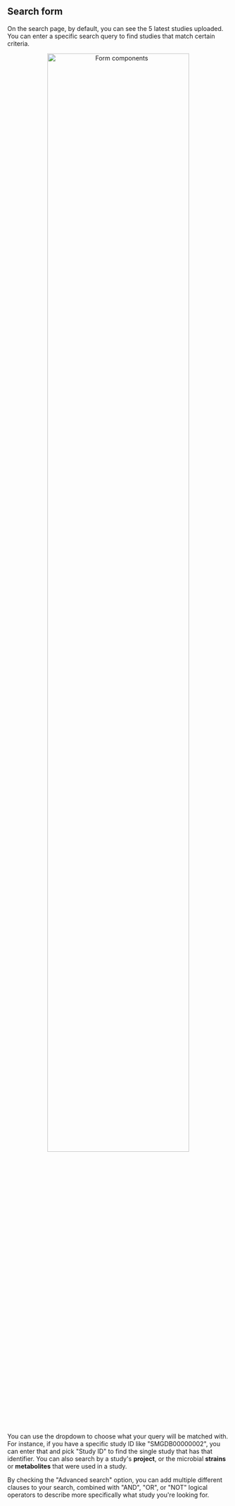 ## Search form

On the search page, by default, you can see the 5 latest studies uploaded. You can enter a specific search query to find studies that match certain criteria.

<p>
    <div style="width: 100%; text-align: center">
    <img style="width: 80%; margin: 0 auto;" title="Form components" src="/static/images/help/searching/search-form.png" />
    </div>
</p>

You can use the dropdown to choose what your query will be matched with. For instance, if you have a specific study ID like "SMGDB00000002", you can enter that and pick "Study ID" to find the single study that has that identifier. You can also search by a study's **project**, or the microbial **strains** or **metabolites** that were used in a study.

By checking the "Advanced search" option, you can add multiple different clauses to your search, combined with "AND", "OR", or "NOT" logical operators to describe more specifically what study you're looking for.
